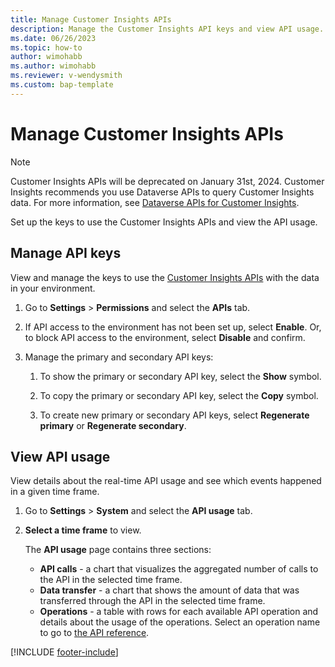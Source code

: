 ```yaml
---
title: Manage Customer Insights APIs
description: Manage the Customer Insights API keys and view API usage.
ms.date: 06/26/2023
ms.topic: how-to
author: wimohabb
ms.author: wimohabb
ms.reviewer: v-wendysmith
ms.custom: bap-template
---
```


# Manage Customer Insights APIs

> [!NOTE]
> Customer Insights APIs will be deprecated on January 31st, 2024. Customer Insights recommends you use Dataverse APIs to query Customer Insights data. For more information, see [Dataverse APIs for Customer Insights](dv-odata.md).

Set up the keys to use the Customer Insights APIs and view the API usage.

## Manage API keys

View and manage the keys to use the [Customer Insights APIs](apis.md) with the data in your environment.

1. Go to **Settings** > **Permissions** and select the **APIs** tab.

1. If API access to the environment has not been set up, select **Enable**. Or, to block API access to the environment, select **Disable** and confirm.

1. Manage the primary and secondary API keys:

   1. To show the primary or secondary API key, select the **Show** symbol.

   1. To copy the primary or secondary API key, select the **Copy** symbol.

   1. To create new primary or secondary API keys, select **Regenerate primary** or **Regenerate secondary**.

## View API usage

View details about the real-time API usage and see which events happened in a given time frame.

1. Go to **Settings** > **System** and select the **API usage** tab.

1. **Select a time frame** to view.

   The **API usage** page contains three sections:

   - **API calls** - a chart that visualizes the aggregated number of calls to the API in the selected time frame.
   - **Data transfer** - a chart that shows the amount of data that was transferred through the API in the selected time frame.
   - **Operations** - a table with rows for each available API operation and details about the usage of the operations. Select an operation name to go to [the API reference](https://developer.ci.ai.dynamics.com/api-details#api=CustomerInsights&operation=Get-all-instances).

[!INCLUDE [footer-include](includes/footer-banner.md)]
